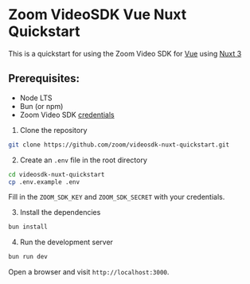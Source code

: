 # Zoom VideoSDK Vue Nuxt Quickstart

This is a quickstart for using the Zoom Video SDK for [Vue](https://vuejs.org/) using [Nuxt 3](https://nuxt.com/)

## Prerequisites:

- Node LTS
- Bun (or npm)
- Zoom Video SDK [credentials](https://developers.zoom.us/docs/video-sdk/get-credentials/)

1. Clone the repository

```bash
git clone https://github.com/zoom/videosdk-nuxt-quickstart.git
```

2. Create an `.env` file in the root directory

```bash
cd videosdk-nuxt-quickstart
cp .env.example .env
```

Fill in the `ZOOM_SDK_KEY` and `ZOOM_SDK_SECRET` with your credentials.

3. Install the dependencies

```bash
bun install
```

4. Run the development server

```bash
bun run dev
```

Open a browser and visit `http://localhost:3000`.
